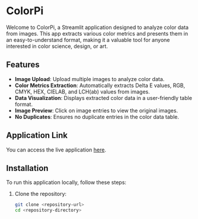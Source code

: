 # ColorPi

Welcome to ColorPi, a Streamlit application designed to analyze color data from images. This app extracts various color metrics and presents them in an easy-to-understand format, making it a valuable tool for anyone interested in color science, design, or art.

## Features

- **Image Upload**: Upload multiple images to analyze color data.
- **Color Metrics Extraction**: Automatically extracts Delta E values, RGB, CMYK, HEX, CIELAB, and LCH(ab) values from images.
- **Data Visualization**: Displays extracted color data in a user-friendly table format.
- **Image Preview**: Click on image entries to view the original images.
- **No Duplicates**: Ensures no duplicate entries in the color data table.

## Application Link

You can access the live application [here](https://colorpi.streamlit.app/).

## Installation

To run this application locally, follow these steps:

1. Clone the repository:

   ```bash
   git clone <repository-url>
   cd <repository-directory>
